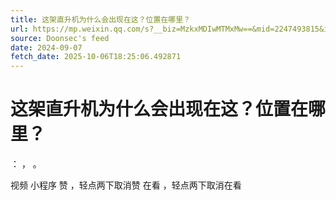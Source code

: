 ```yaml
---
title: 这架直升机为什么会出现在这？位置在哪里？
url: https://mp.weixin.qq.com/s?__biz=MzkxMDIwMTMxMw==&mid=2247493815&idx=1&sn=29fabd06eb1a773eb2d0c1124cb4f0f8
source: Doonsec's feed
date: 2024-09-07
fetch_date: 2025-10-06T18:25:06.492871
---
```


# 这架直升机为什么会出现在这？位置在哪里？

：
，
。

视频
小程序
赞
，轻点两下取消赞
在看
，轻点两下取消在看
